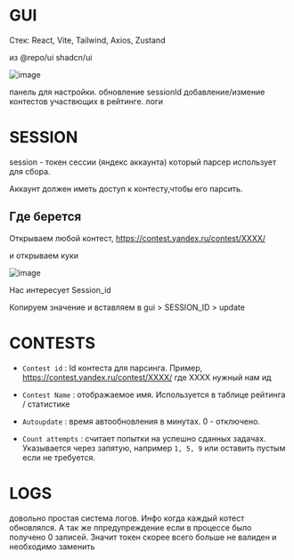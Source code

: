 # GUI

Стек: React, Vite, Tailwind, Axios, Zustand 

из @repo/ui shadcn/ui


![image](https://github.com/user-attachments/assets/8d617288-afb6-4cf5-890c-dfdcc68eb089)

панель для настройки.
обновление sessionId
добавление/измение контестов участвющих в рейтинге.
логи

# SESSION

session - токен сессии (яндекс аккаунта) который парсер использует для сбора.

Аккаунт должен иметь доступ к контесту,чтобы его парсить.  

## Где берется

Открываем любой контест, 
https://contest.yandex.ru/contest/XXXX/

и открываем куки 

![image](https://github.com/user-attachments/assets/ae5307f4-9ada-4582-a0d2-b521ea706bfd)

Нас интересует Session_id

Копируем значение и вставляем в gui > SESSION_ID > update

# CONTESTS

- `Contest id` : Id контеста для парсинга. Пример, https://contest.yandex.ru/contest/XXXX/ где ХХХХ нужный нам ид

- `Contest Name` : отображаемое имя. Используется в таблице рейтинга / статистике 
 
- `Autoupdate` : время автообновления в минутах. 0 - отключено. 

- `Count attempts` : считает попытки на успешно сданных задачах. Указывается через запятую, например `1, 5, 9`  или оставить пустым если не требуется. 

# LOGS 

довольно простая система логов. Инфо когда каждый котест обновлялся. А так же ппредупреждение если в процессе было получено 0 записей. Значит токен скорее всего больше не валиден и необходимо заменить 

